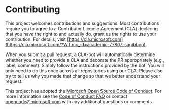 # Contributing

This project welcomes contributions and suggestions. Most contributions require you to
agree to a Contributor License Agreement (CLA) declaring that you have the right to
and actually do, grant us the rights to use your contribution. For details, visit
[https://cla.microsoft.com](https://cla.microsoft.com/?WT.mc_id=academic-77807-sagibbon).

When you submit a pull request, a CLA-bot will automatically determine whether you need
to provide a CLA and decorate the PR appropriately (e.g., label, comment). Simply follow the
instructions provided by the bot. You will only need to do this once across all repositories using our CLA. Please also try to tell us why you made that change so that we better understand your request.

This project has adopted the [Microsoft Open Source Code of Conduct](https://opensource.microsoft.com/codeofconduct/?WT.mc_id=academic-77807-sagibbon).
For more information see the [Code of Conduct FAQ](https://opensource.microsoft.com/codeofconduct/faq/?WT.mc_id=academic-77807-sagibbon)
or contact [opencode@microsoft.com](mailto:opencode@microsoft.com) with any additional questions or comments.
